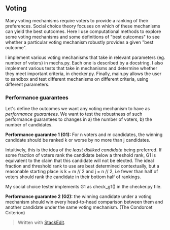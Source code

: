 ## Voting
Many voting mechanisms require voters to provide a ranking of their preferences. Social choice theory focuses on which of these mechanisms can yield the best outcomes. Here I use computational methods to explore some voting mechanisms and some definitions of "best outcomes" to see whether a particular voting mechanism robustly provides a given "best outcome".

I implement various voting mechanisms that take in relevant parameters (eg. number of voters) in mechs.py. Each one is described by a docstring. I also implement various tests that take in mechanisms and determine whether they meet important criteria, in checker.py. Finally, main.py allows the user to sandbox and test different mechanisms on different criteria, using different parameters.

### Performance guarantees
Let's define the outcomes we want any voting mechanism to have as *performance guarantees*. We want to test the robustness of such performance guarantees to changes in a) the number of voters, b) the number of candidates.

**Performance guarantee 1 (G1):** For n voters and m candidates, the winning candidate should be ranked k or worse by no more than j candidates.

Intuitively, this is the idea of the *least disliked candidate* being preferred. If some fraction of voters rank the candidate below a threshold rank, G1 is equivalent to the claim that this candidate will not be elected. The ideal fraction and threshold rank to use are best determined contextually, but a reasonable starting place is k = m // 2 and j = n // 2, i.e fewer than half of voters should rank the candidate in their bottom half of rankings.

My social choice tester implements G1 as check_g1() in the checker.py file.

**Performance guarantee 2 (G2):** the winning candidate under a voting mechanism should win every head-to-head comparison between them and another candidate under the same voting mechanism. (The Condorcet Criterion)




> Written with [StackEdit](https://stackedit.io/).
<!--stackedit_data:
eyJoaXN0b3J5IjpbLTE1ODM2ODIxNDgsMTcyNjc0Mzk5Nl19
-->
